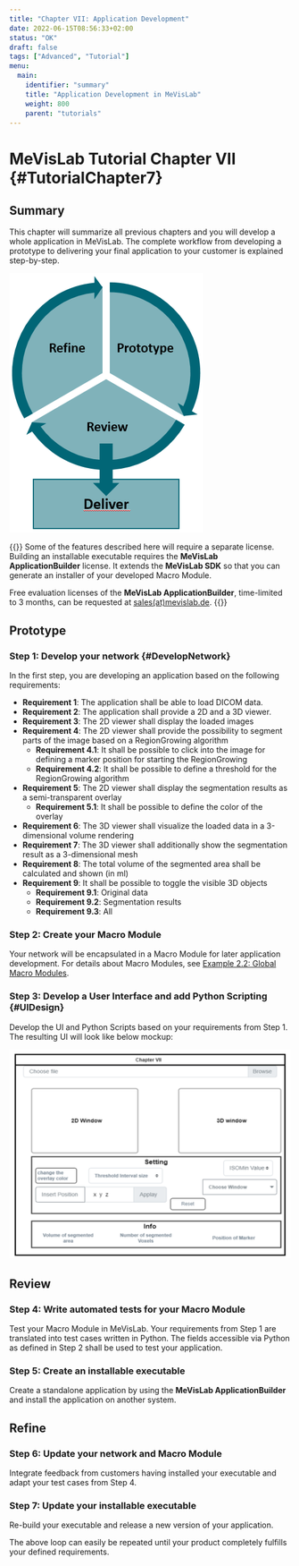```yaml
---
title: "Chapter VII: Application Development"
date: 2022-06-15T08:56:33+02:00
status: "OK"
draft: false
tags: ["Advanced", "Tutorial"]
menu: 
  main:
    identifier: "summary"
    title: "Application Development in MeVisLab"
    weight: 800
    parent: "tutorials"
---
```


# MeVisLab Tutorial Chapter VII {#TutorialChapter7}
## Summary
This chapter will summarize all previous chapters and you will develop a whole application in MeVisLab. The complete workflow from developing a prototype to delivering your final application to your customer is explained step-by-step.

![Prototype to Product](/images/tutorials/summary/Prototyping.png "Prototype to Product")

{{<alert class="warning" caption="Licensing">}}
Some of the features described here will require a separate license. Building an installable executable requires the **MeVisLab ApplicationBuilder** license. It extends the **MeVisLab SDK** so that you can generate an installer of your developed Macro Module.

Free evaluation licenses of the **MeVisLab ApplicationBuilder**, time-limited to 3 months, can be requested at [sales(at)mevislab.de](mailto://sales@mevislab.de).
{{</alert>}}

## Prototype
### Step 1: Develop your network {#DevelopNetwork}
In the first step, you are developing an application based on the following requirements:
* **Requirement 1**: The application shall be able to load DICOM data.
* **Requirement 2**: The application shall provide a 2D and a 3D viewer.
* **Requirement 3**: The 2D viewer shall display the loaded images
* **Requirement 4**: The 2D viewer shall provide the possibility to segment parts of the image based on a RegionGrowing algorithm
  * **Requirement 4.1**: It shall be possible to click into the image for defining a marker position for starting the RegionGrowing
  * **Requirement 4.2**: It shall be possible to define a threshold for the RegionGrowing algorithm
* **Requirement 5**: The 2D viewer shall display the segmentation results as a semi-transparent overlay
  * **Requirement 5.1**: It shall be possible to define the color of the overlay
* **Requirement 6**: The 3D viewer shall visualize the loaded data in a 3-dimensional volume rendering
* **Requirement 7**: The 3D viewer shall additionally show the segmentation result as a 3-dimensional mesh
* **Requirement 8**: The total volume of the segmented area shall be calculated and shown (in ml)
* **Requirement 9**: It shall be possible to toggle the visible 3D objects
  * **Requirement 9.1**: Original data
  * **Requirement 9.2**: Segmentation results
  * **Requirement 9.3**: All

### Step 2: Create your Macro Module
Your network will be encapsulated in a Macro Module for later application development. For details about Macro Modules, see [Example 2.2: Global Macro Modules](/tutorials/basicmechanisms/macromodules/globalmacromodules/).

### Step 3: Develop a User Interface and add Python Scripting {#UIDesign}
Develop the UI and Python Scripts based on your requirements from Step 1. The resulting UI will look like below mockup:

![User Interface Design](/images/tutorials/summary/UIMockUp.png "User Interface Design")

## Review
### Step 4: Write automated tests for your Macro Module
Test your Macro Module in MeVisLab. Your requirements from Step 1 are translated into test cases written in Python. The fields accessible via Python as defined in Step 2 shall be used to test your application.

### Step 5: Create an installable executable
Create a standalone application by using the **MeVisLab ApplicationBuilder** and install the application on another system.

## Refine
### Step 6: Update your network and Macro Module
Integrate feedback from customers having installed your executable and adapt your test cases from Step 4.

### Step 7: Update your installable executable
Re-build your executable and release a new version of your application.

The above loop can easily be repeated until your product completely fulfills your defined requirements.
